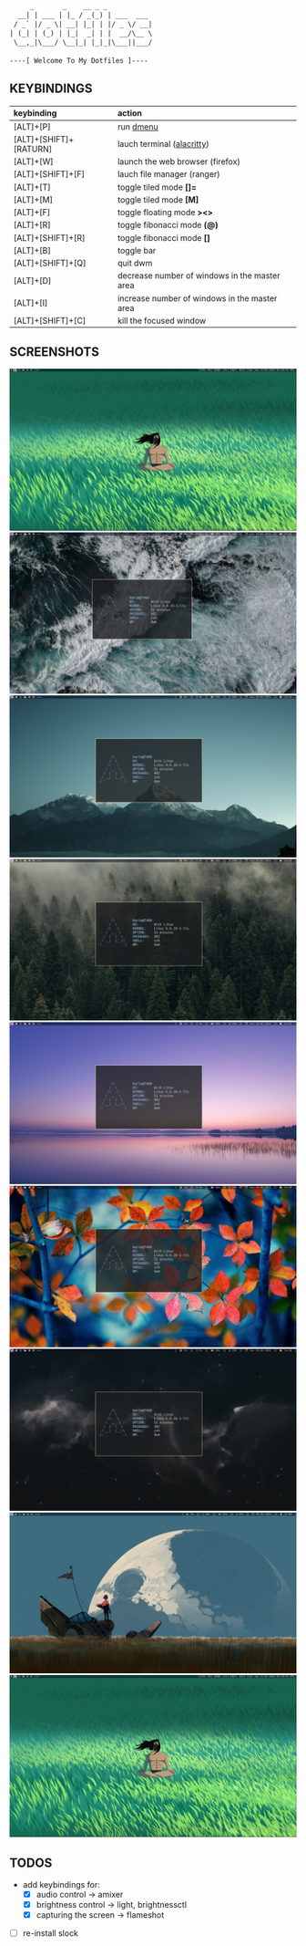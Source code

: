 ```
     _       _    __ _ _
  __| | ___ | |_ / _(_) | ___  ___
 / _` |/ _ \| __| |_| | |/ _ \/ __|
| (_| | (_) | |_|  _| | |  __/\__ \
 \__,_|\___/ \__|_| |_|_|\___||___/

----[ Welcome To My Dotfiles ]----
```

## KEYBINDINGS

|      keybinding        |                   action                      |
|:-----------------------|:----------------------------------------------|
| [ALT]+[P]              | run [dmenu](tools.suckless.org/dmenu)         |
| [ALT]+[SHIFT]+[RATURN] | lauch terminal ([alacritty](alcritty.org))    |
| [ALT]+[W]              | launch the web browser (firefox)              |
| [ALT]+[SHIFT]+[F]      | lauch file manager (ranger)                   |
| [ALT]+[T]              | toggle tiled mode **[]=**                     |
| [ALT]+[M]              | toggle tiled mode **[M]**                     |
| [ALT]+[F]              | toggle floating mode **><>**                  |
| [ALT]+[R]              | toggle fibonacci mode **(@)**                 |
| [ALT]+[SHIFT]+[R]      | toggle fibonacci mode **[\]**                 |
| [ALT]+[B]              | toggle bar                                    |
| [ALT]+[SHIFT]+[Q]      | quit dwm                                      |
| [ALT]+[D]              | decrease number of windows in the master area |
| [ALT]+[I]              | increase number of windows in the master area |
| [ALT]+[SHIFT]+[C]      | kill the focused window                       |

## SCREENSHOTS

<!-- ### dwm -->

![](screenshots/dwm/dwm-27-01-24.png)
![](screenshots/dwm/2024-02-18_14-42.png)
![](screenshots/dwm/2024-02-18_14-44_1.png)
![](screenshots/dwm/2024-02-18_14-45.png)
![](screenshots/dwm/2024-02-18_14-46.png)
![](screenshots/dwm/2024-02-18_14-49.png)
![](screenshots/dwm/dwm-18-02-24.png)
![](screenshots/dwm/dwm-05-02-24-21.png)
![](screenshots/dwm/dwm-27-01-24.png)

## TODOS

- add keybindings for:
    - [X] audio control -> amixer
    - [X] brightness control -> light, brightnessctl
    - [X] capturing the screen -> flameshot
- [ ] re-install slock

